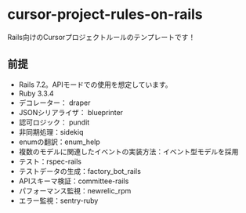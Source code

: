 # cursor-project-rules-on-rails
Rails向けのCursorプロジェクトルールのテンプレートです！

## 前提

- Rails 7.2。APIモードでの使用を想定しています。
- Ruby 3.3.4
- デコレーター： draper
- JSONシリアライザ： blueprinter
- 認可ロジック： pundit
- 非同期処理：sidekiq
- enumの翻訳：enum_help
- 複数のモデルに関連したイベントの実装方法：イベント型モデルを採用
- テスト：rspec-rails
- テストデータの生成：factory_bot_rails
- APIスキーマ検証：committee-rails
- パフォーマンス監視：newrelic_rpm
- エラー監視：sentry-ruby
